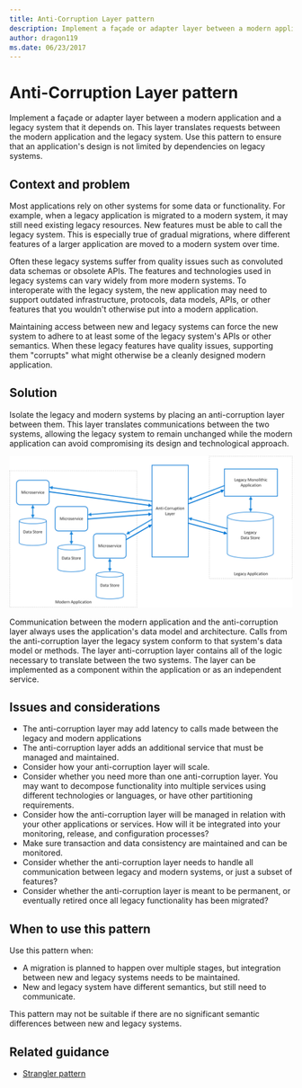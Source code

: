 ```yaml
---
title: Anti-Corruption Layer pattern
description: Implement a façade or adapter layer between a modern application and a legacy system.
author: dragon119
ms.date: 06/23/2017
---
```


# Anti-Corruption Layer pattern

Implement a façade or adapter layer between a modern application and a legacy system that it depends on. This layer translates requests between the modern application and the legacy system. Use this pattern to ensure that an application's design is not limited by dependencies on legacy systems.

## Context and problem

Most applications rely on other systems for some data or functionality. For example, when a legacy application is migrated to a modern system, it may still need existing legacy resources. New features must be able to call the legacy system. This is especially true of gradual migrations, where different features of a larger application are moved to a modern system over time.

Often these legacy systems suffer from quality issues such as convoluted data schemas or obsolete APIs. The features and technologies used in legacy systems can vary widely from more modern systems. To interoperate with the legacy system, the new application may need to support outdated infrastructure, protocols, data models, APIs, or other features that you wouldn't otherwise put into a modern application.

Maintaining access between new and legacy systems can force the new system to adhere to at least some of the legacy system's APIs or other semantics. When these legacy features have quality issues, supporting them "corrupts" what might otherwise be a cleanly designed modern application. 

## Solution

Isolate the legacy and modern systems by placing an anti-corruption layer between them. This layer translates communications between the two systems, allowing the legacy system to remain unchanged while the modern application can avoid compromising its design and technological approach.

![](./_images/anti-corruption-layer.png) 

Communication between the modern application and the anti-corruption layer always uses the application's data model and architecture. Calls from the anti-corruption layer the legacy system conform to that system's data model or methods. The layer anti-corruption layer contains all of the logic necessary to translate between the two systems. The layer can be implemented as a component within the application or as an independent service.

## Issues and considerations

- The anti-corruption layer may add latency to calls made between the legacy and modern applications
- The anti-corruption layer adds an additional service that must be managed and maintained.
- Consider how your anti-corruption layer will scale.
- Consider whether you need more than one anti-corruption layer. You may want to decompose functionality into multiple services using different technologies or languages, or have other partitioning requirements.
- Consider how the anti-corruption layer will be managed in relation with your other applications or services. How will it be integrated into your monitoring, release, and configuration processes?
- Make sure transaction and data consistency are maintained and can be monitored.
- Consider whether the anti-corruption layer needs to handle all communication between legacy and modern systems, or just a subset of features? 
- Consider whether the anti-corruption layer is meant to be permanent, or eventually retired once all legacy functionality has been migrated?

## When to use this pattern

Use this pattern when:

- A migration is planned to happen over multiple stages, but integration between new and legacy systems needs to be maintained.
- New and legacy system have different semantics, but still need to communicate.

This pattern may not be suitable if there are no significant semantic differences between new and legacy systems. 

## Related guidance

- [Strangler pattern][strangler]

[strangler]: ./strangler.md
